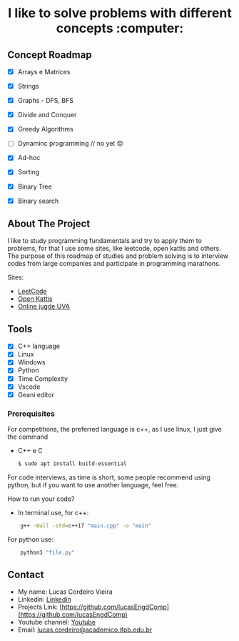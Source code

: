 <h1 align="center">I like to solve problems with different concepts :computer:</h3>
<!-- ROADMAP -->

## Concept Roadmap

- [x] Arrays e Matrices
- [x] Strings
- [x] Graphs - DFS, BFS
- [x] Divide and Conquer
- [x] Greedy Algorithms
- [ ] Dynaminc programming // no yet :worried:
- [x] Ad-hoc
- [x] Sorting
- [x] Binary Tree
- [x] Binary search


<!-- ABOUT THE PROJECT -->
## About The Project

I like to study programming fundamentals and try to apply them to problems, for that I use some sites, like leetcode, open kattis and others. The purpose of this roadmap of studies and problem solving is to interview codes from large companies and participate in programming marathons.

Sites:
* [LeetCode](https://leetcode.com)
* [Open Kattis](https://open.kattis.com/)
* [Online jugde UVA](https://onlinejudge.org/)


## Tools

- [x] C++ language 
- [x] Linux
- [x] Windows
- [x] Python
- [x] Time Complexity
- [x] Vscode
- [x] Geani editor

### Prerequisites

For competitions, the preferred language is c++, as I use linux, I just give the command
* C++ e C
  ```sh
  $ sudo apt install build-essential
  ```
For code interviews, as time is short, some people recommend using python, but if you want to use another language, feel free.

How to run your code?
* In terminal use, for c++: 
``` sh
    g++ -Wall -std=c++17 "main.cpp" -o "main"
```
For python use:
```sh
    python3 "file.py"
```

## Contact

* My name: Lucas Cordeiro Vieira
* Linkedin: [Linkedin](https://www.linkedin.com/in/lucas-cordeiro-vieira-a22648161/)
* Projects Link: [https://github.com/lucasEngdComp](https://github.com/lucasEngdComp)
* Youtube channel: [Youtube](https://www.youtube.com/channel/UCoi9C7_8sDmqA9cTzvUVhaw)
* Email: lucas.cordeiro@academico.ifpb.edu.br

